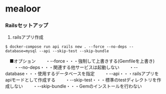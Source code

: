 # mealoor

### Railsセットアップ

1. railsアプリ作成

```
$ docker-compose run api rails new . --force --no-deps --database=mysql --api --skip-test --skip-bundle
```
　■オプション
　　・--force・・・強制して上書きする(Gemfileを上書き)
　　・--no-deps・・・関連する他サービスは起動しない
　　・--database・・・使用するデータベースを指定
　　・--api・・・railsアプリをapiモードとして作成する
　　・--skip-test・・・標準のtestディレクトリを作成しない
　　・--skip-bundle・・・Gemのインストールを行わない
